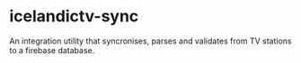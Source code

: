 icelandictv-sync
====================================

An integration utility that syncronises, parses and validates from TV stations to a firebase database.
